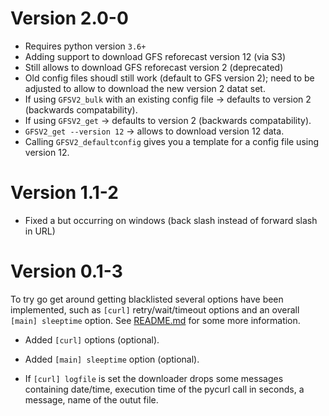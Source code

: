 
# Version 2.0-0

* Requires python version `3.6+`
* Adding support to download GFS reforecast version 12 (via S3)
* Still allows to download GFS reforecast version 2 (deprecated)
* Old config files shoudl still work (default to GFS version 2);
  need to be adjusted to allow to download the new version 2 datat set.
* If using `GFSV2_bulk` with an existing config file -> defaults to version 2 (backwards compatability).
* If using `GFSV2_get` -> defaults to version 2 (backwards compatability).
* `GFSV2_get --version 12` -> allows to download version 12 data.
* Calling `GFSV2_defaultconfig` gives you a template for a config file using version 12.

# Version 1.1-2

* Fixed a but occurring on windows (back slash instead of forward slash in URL)

# Version 0.1-3

To try go get around getting blacklisted several options have been
implemented, such as `[curl]` retry/wait/timeout options and an
overall `[main] sleeptime` option. See [README.md](README.md) for
some more information.

* Added `[curl]` options (optional).
* Added `[main] sleeptime` option (optional).

* If `[curl] logfile` is set the downloader drops some messages containing
   date/time, execution time of the pycurl call in seconds, a message,
   name of the outut file.
